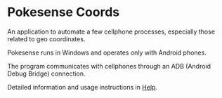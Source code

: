 # Pokesense Coords
An application to automate a few cellphone processes, especially those related to geo coordinates.

Pokesense runs in Windows and operates only with Android phones.

The program communicates with cellphones through an ADB (Android Debug Bridge) connection.

Detailed information and usage instructions in [Help](https://pokesense.rf.gd/help).
